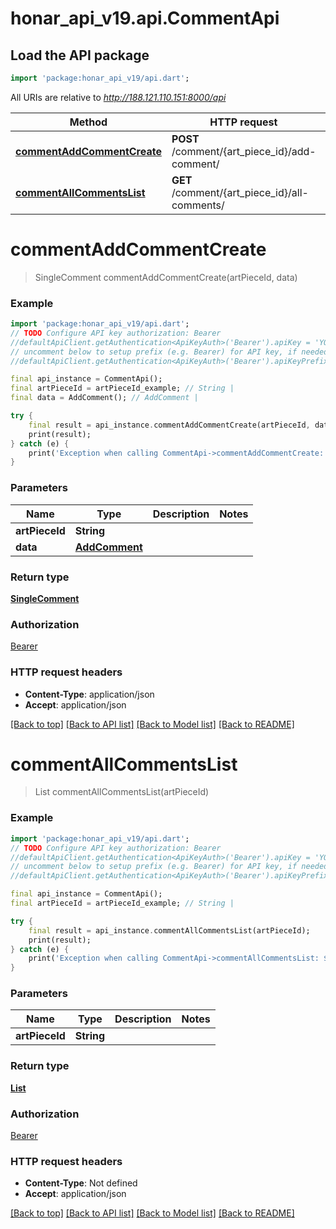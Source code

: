 # honar_api_v19.api.CommentApi

## Load the API package
```dart
import 'package:honar_api_v19/api.dart';
```

All URIs are relative to *http://188.121.110.151:8000/api*

Method | HTTP request | Description
------------- | ------------- | -------------
[**commentAddCommentCreate**](CommentApi.md#commentaddcommentcreate) | **POST** /comment/{art_piece_id}/add-comment/ | 
[**commentAllCommentsList**](CommentApi.md#commentallcommentslist) | **GET** /comment/{art_piece_id}/all-comments/ | 


# **commentAddCommentCreate**
> SingleComment commentAddCommentCreate(artPieceId, data)



### Example
```dart
import 'package:honar_api_v19/api.dart';
// TODO Configure API key authorization: Bearer
//defaultApiClient.getAuthentication<ApiKeyAuth>('Bearer').apiKey = 'YOUR_API_KEY';
// uncomment below to setup prefix (e.g. Bearer) for API key, if needed
//defaultApiClient.getAuthentication<ApiKeyAuth>('Bearer').apiKeyPrefix = 'Bearer';

final api_instance = CommentApi();
final artPieceId = artPieceId_example; // String | 
final data = AddComment(); // AddComment | 

try {
    final result = api_instance.commentAddCommentCreate(artPieceId, data);
    print(result);
} catch (e) {
    print('Exception when calling CommentApi->commentAddCommentCreate: $e\n');
}
```

### Parameters

Name | Type | Description  | Notes
------------- | ------------- | ------------- | -------------
 **artPieceId** | **String**|  | 
 **data** | [**AddComment**](AddComment.md)|  | 

### Return type

[**SingleComment**](SingleComment.md)

### Authorization

[Bearer](../README.md#Bearer)

### HTTP request headers

 - **Content-Type**: application/json
 - **Accept**: application/json

[[Back to top]](#) [[Back to API list]](../README.md#documentation-for-api-endpoints) [[Back to Model list]](../README.md#documentation-for-models) [[Back to README]](../README.md)

# **commentAllCommentsList**
> List<Comments> commentAllCommentsList(artPieceId)



### Example
```dart
import 'package:honar_api_v19/api.dart';
// TODO Configure API key authorization: Bearer
//defaultApiClient.getAuthentication<ApiKeyAuth>('Bearer').apiKey = 'YOUR_API_KEY';
// uncomment below to setup prefix (e.g. Bearer) for API key, if needed
//defaultApiClient.getAuthentication<ApiKeyAuth>('Bearer').apiKeyPrefix = 'Bearer';

final api_instance = CommentApi();
final artPieceId = artPieceId_example; // String | 

try {
    final result = api_instance.commentAllCommentsList(artPieceId);
    print(result);
} catch (e) {
    print('Exception when calling CommentApi->commentAllCommentsList: $e\n');
}
```

### Parameters

Name | Type | Description  | Notes
------------- | ------------- | ------------- | -------------
 **artPieceId** | **String**|  | 

### Return type

[**List<Comments>**](Comments.md)

### Authorization

[Bearer](../README.md#Bearer)

### HTTP request headers

 - **Content-Type**: Not defined
 - **Accept**: application/json

[[Back to top]](#) [[Back to API list]](../README.md#documentation-for-api-endpoints) [[Back to Model list]](../README.md#documentation-for-models) [[Back to README]](../README.md)

